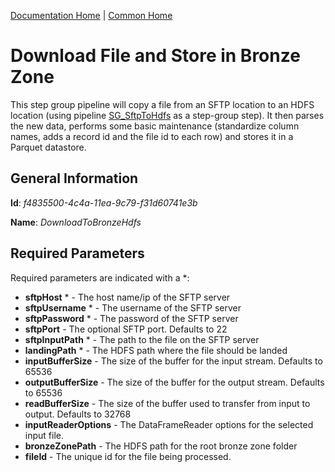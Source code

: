 [Documentation Home](../../docs/readme.md) | [Common Home](../readme.md)

# Download File and Store in Bronze Zone
This step group pipeline will copy a file from an SFTP location to an HDFS location (using pipeline [SG_SftpToHdfs](sftp2hdfs.md)
as a step-group step).  It then parses the new data, performs some basic maintenance (standardize column names, adds a record id 
and the file id to each row) and stores it in a Parquet datastore.

## General Information
**Id**: _f4835500-4c4a-11ea-9c79-f31d60741e3b_

**Name**: _DownloadToBronzeHdfs_

## Required Parameters
Required parameters are indicated with a *:
* **sftpHost** * - The host name/ip of the SFTP server
* **sftpUsername** * - The username of the SFTP server
* **sftpPassword** * - The password of the SFTP server
* **sftpPort** - The optional SFTP port. Defaults to 22
* **sftpInputPath** * - The path to the file on the SFTP server
* **landingPath** * - The HDFS path where the file should be landed 
* **inputBufferSize** - The size of the buffer for the input stream. Defaults to 65536
* **outputBufferSize** - The size of the buffer for the output stream. Defaults to 65536
* **readBufferSize** - The size of the buffer used to transfer from input to output. Defaults to 32768
* **inputReaderOptions** - The DataFrameReader options for the selected input file.
* **bronzeZonePath** - The HDFS path for the root bronze zone folder
* **fileId** - The unique id for the file being processed.

